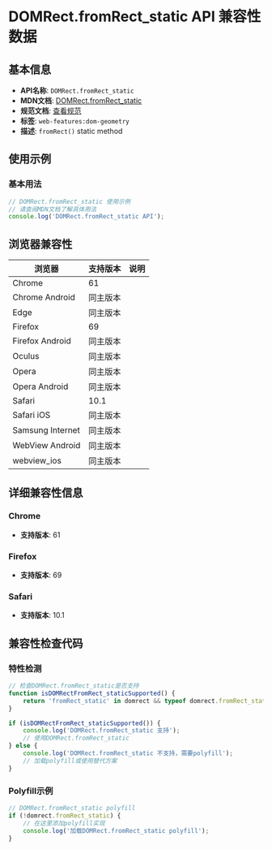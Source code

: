 # DOMRect.fromRect_static API 兼容性数据

## 基本信息

- **API名称**: `DOMRect.fromRect_static`
- **MDN文档**: [DOMRect.fromRect_static](https://developer.mozilla.org/docs/Web/API/DOMRect/fromRect_static)
- **规范文档**: [查看规范](https://drafts.fxtf.org/geometry/#dom-domrect-fromrect)
- **标签**: `web-features:dom-geometry`
- **描述**: `fromRect()` static method

## 使用示例

### 基本用法

```javascript
// DOMRect.fromRect_static 使用示例
// 请查阅MDN文档了解具体用法
console.log('DOMRect.fromRect_static API');
```

## 浏览器兼容性

| 浏览器 | 支持版本 | 说明 |
|--------|----------|------|
| Chrome | 61 |  |
| Chrome Android | 同主版本 |  |
| Edge | 同主版本 |  |
| Firefox | 69 |  |
| Firefox Android | 同主版本 |  |
| Oculus | 同主版本 |  |
| Opera | 同主版本 |  |
| Opera Android | 同主版本 |  |
| Safari | 10.1 |  |
| Safari iOS | 同主版本 |  |
| Samsung Internet | 同主版本 |  |
| WebView Android | 同主版本 |  |
| webview_ios | 同主版本 |  |

## 详细兼容性信息

### Chrome

- **支持版本**: 61

### Firefox

- **支持版本**: 69

### Safari

- **支持版本**: 10.1

## 兼容性检查代码

### 特性检测

```javascript
// 检查DOMRect.fromRect_static是否支持
function isDOMRectFromRect_staticSupported() {
    return 'fromRect_static' in domrect && typeof domrect.fromRect_static === 'function';
}

if (isDOMRectFromRect_staticSupported()) {
    console.log('DOMRect.fromRect_static 支持');
    // 使用DOMRect.fromRect_static
} else {
    console.log('DOMRect.fromRect_static 不支持，需要polyfill');
    // 加载polyfill或使用替代方案
}
```

### Polyfill示例

```javascript
// DOMRect.fromRect_static polyfill
if (!domrect.fromRect_static) {
    // 在这里添加polyfill实现
    console.log('加载DOMRect.fromRect_static polyfill');
}
```

